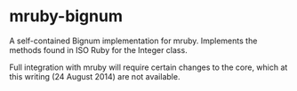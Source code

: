 mruby-bignum
============

A self-contained Bignum implementation for mruby.  Implements the methods found in ISO Ruby for the Integer class.

Full integration with mruby will require certain changes to the core, which at this writing (24 August 2014) are not available.
